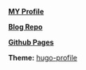 [**MY Profile**](https://crowndestro.github.io/)

[**Blog Repo**](https://github.com/CrownDestro/blog)

[**Github Pages**](https://pages.github.com/)

**Theme:** [hugo-profile](https://hugo-profile.netlify.app/)
